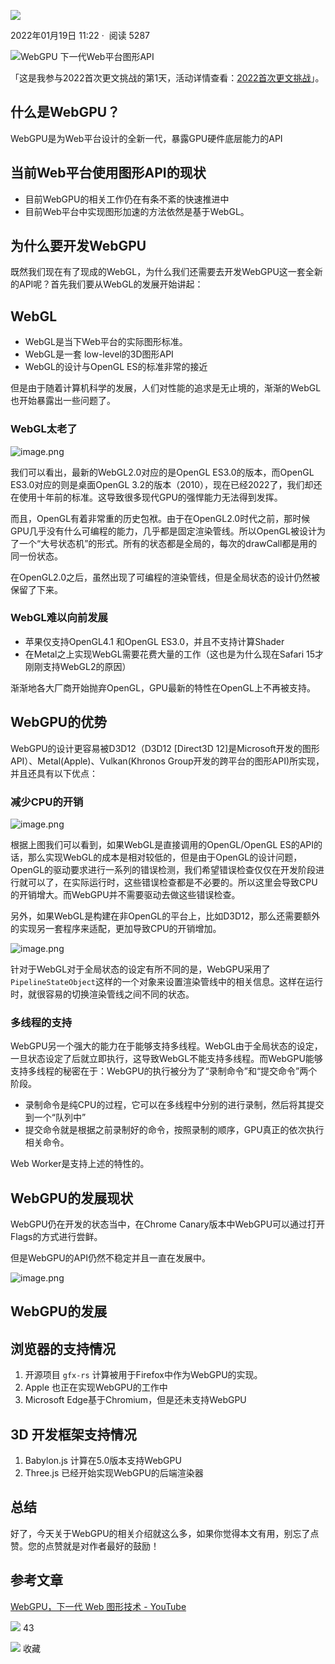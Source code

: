    

[![](https://p3-passport.byteimg.com/img/user-avatar/1b99863cd5a91e6784407941bb66409a~100x100.awebp)](https://juejin.cn/user/2559318802827933)

2022年01月19日 11:22 ·  阅读 5287

![WebGPU 下一代Web平台图形API](https://p3-juejin.byteimg.com/tos-cn-i-k3u1fbpfcp/fdb052cdcc584ba8af74fa6ecb505e67~tplv-k3u1fbpfcp-zoom-crop-mark:3024:3024:3024:1702.awebp?)  

「这是我参与2022首次更文挑战的第1天，活动详情查看：[2022首次更文挑战](https://juejin.cn/post/7052884569032392740 "https://juejin.cn/post/7052884569032392740")」。

## 什么是WebGPU？

WebGPU是为Web平台设计的全新一代，暴露GPU硬件底层能力的API

## 当前Web平台使用图形API的现状

-   目前WebGPU的相关工作仍在有条不紊的快速推进中
-   目前Web平台中实现图形加速的方法依然是基于WebGL。

## 为什么要开发WebGPU

既然我们现在有了现成的WebGL，为什么我们还需要去开发WebGPU这一套全新的API呢？首先我们要从WebGL的发展开始讲起：

## WebGL

-   WebGL是当下Web平台的实际图形标准。
-   WebGL是一套 low-level的3D图形API
-   WebGL的设计与OpenGL ES的标准非常的接近

但是由于随着计算机科学的发展，人们对性能的追求是无止境的，渐渐的WebGL也开始暴露出一些问题了。

### WebGL太老了

![image.png](https://p1-juejin.byteimg.com/tos-cn-i-k3u1fbpfcp/ea2ed9d4235f4a56a86636fd47dc303f~tplv-k3u1fbpfcp-zoom-in-crop-mark:3024:0:0:0.awebp?)

我们可以看出，最新的WebGL2.0对应的是OpenGL ES3.0的版本，而OpenGL ES3.0对应的则是桌面OpenGL 3.2的版本（2010），现在已经2022了，我们却还在使用十年前的标准。这导致很多现代GPU的强悍能力无法得到发挥。

而且，OpenGL有着非常重的历史包袱。由于在OpenGL2.0时代之前，那时候GPU几乎没有什么可编程的能力，几乎都是固定渲染管线。所以OpenGL被设计为了一个“大号状态机”的形式。所有的状态都是全局的，每次的drawCall都是用的同一份状态。

在OpenGL2.0之后，虽然出现了可编程的渲染管线，但是全局状态的设计仍然被保留了下来。

### WebGL难以向前发展

-   苹果仅支持OpenGL4.1 和OpenGL ES3.0，并且不支持计算Shader
-   在Metal之上实现WebGL需要花费大量的工作（这也是为什么现在Safari 15才刚刚支持WebGL2的原因）

渐渐地各大厂商开始抛弃OpenGL，GPU最新的特性在OpenGL上不再被支持。

## WebGPU的优势

WebGPU的设计更容易被D3D12（D3D12 \[Direct3D 12\]是Microsoft开发的图形API）、Metal(Apple)、Vulkan(Khronos Group开发的跨平台的图形API)所实现，并且还具有以下优点：

### 减少CPU的开销

![image.png](https://p6-juejin.byteimg.com/tos-cn-i-k3u1fbpfcp/3621f84cdb214f6b9b165f8db8166975~tplv-k3u1fbpfcp-zoom-in-crop-mark:3024:0:0:0.awebp?)

根据上图我们可以看到，如果WebGL是直接调用的OpenGL/OpenGL ES的API的话，那么实现WebGL的成本是相对较低的，但是由于OpenGL的设计问题，OpenGL的驱动要求进行一系列的错误检测，我们希望错误检查仅仅在开发阶段进行就可以了，在实际运行时，这些错误检查都是不必要的。所以这里会导致CPU的开销增大。而WebGPU并不需要驱动去做这些错误检查。

另外，如果WebGL是构建在非OpenGL的平台上，比如D3D12，那么还需要额外的实现另一套程序来适配，更加导致CPU的开销增加。

![image.png](https://p1-juejin.byteimg.com/tos-cn-i-k3u1fbpfcp/fb04c2d2f54544bcb708082026ac6c49~tplv-k3u1fbpfcp-zoom-in-crop-mark:3024:0:0:0.awebp?)

针对于WebGL对于全局状态的设定有所不同的是，WebGPU采用了`PipelineStateObject`这样的一个对象来设置渲染管线中的相关信息。这样在运行时，就很容易的切换渲染管线之间不同的状态。

### 多线程的支持

WebGPU另一个强大的能力在于能够支持多线程。WebGL由于全局状态的设定，一旦状态设定了后就立即执行，这导致WebGL不能支持多线程。而WebGPU能够支持多线程的秘密在于：WebGPU的执行被分为了“录制命令”和“提交命令”两个阶段。

-   录制命令是纯CPU的过程，它可以在多线程中分别的进行录制，然后将其提交到一个“队列中”
-   提交命令就是根据之前录制好的命令，按照录制的顺序，GPU真正的依次执行相关命令。

Web Worker是支持上述的特性的。

## WebGPU的发展现状

WebGPU仍在开发的状态当中，在Chrome Canary版本中WebGPU可以通过打开Flags的方式进行尝鲜。

但是WebGPU的API仍然不稳定并且一直在发展中。

![image.png](https://p6-juejin.byteimg.com/tos-cn-i-k3u1fbpfcp/a3eff27aec2c43c6b02ae801c7c8e84c~tplv-k3u1fbpfcp-zoom-in-crop-mark:3024:0:0:0.awebp?)

## WebGPU的发展

## 浏览器的支持情况

1.  开源项目 `gfx-rs` 计算被用于Firefox中作为WebGPU的实现。
2.  Apple 也正在实现WebGPU的工作中
3.  Microsoft Edge基于Chromium，但是还未支持WebGPU

## 3D 开发框架支持情况

1.  Babylon.js 计算在5.0版本支持WebGPU
2.  Three.js 已经开始实现WebGPU的后端渲染器

## 总结

好了，今天关于WebGPU的相关介绍就这么多，如果你觉得本文有用，别忘了点赞。您的点赞就是对作者最好的鼓励！

## 参考文章

[WebGPU，下一代 Web 图形技术 - YouTube](https://link.juejin.cn/?target=https%3A%2F%2Fwww.youtube.com%2Fwatch%3Fv%3Dy2dZYG5YTRU "https://www.youtube.com/watch?v=y2dZYG5YTRU")

![](https://lf3-cdn-tos.bytescm.com/obj/static/xitu_juejin_web/00ba359ecd0075e59ffbc3d810af551d.svg) 43

![](https://lf3-cdn-tos.bytescm.com/obj/static/xitu_juejin_web/3d482c7a948bac826e155953b2a28a9e.svg) 收藏
